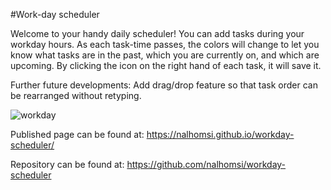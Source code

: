 #Work-day scheduler

Welcome to your handy daily scheduler! You can add tasks during your workday hours. As each task-time passes, the colors will change to let you know what tasks are in the past, which you are currently on, and which are upcoming. By clicking the icon on the right hand of each task, it will save it.

Further future developments: Add drag/drop feature so that task order can be rearranged without retyping.

![workday](https://user-images.githubusercontent.com/80538653/120466787-795e3200-c36d-11eb-9aa3-b86b883a4079.jpg)



Published page can be found at: https://nalhomsi.github.io/workday-scheduler/

Repository can be found at: https://github.com/nalhomsi/workday-scheduler
